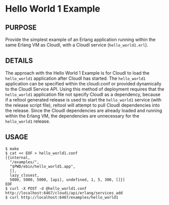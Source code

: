 # Hello World 1 Example

## PURPOSE

Provide the simplest example of an Erlang application running within the same
Erlang VM as CloudI, with a CloudI service (`hello_world1.erl`).

## DETAILS

The approach with the Hello World 1 Example is for CloudI to load the
`hello_world1` application after CloudI has started.  The `hello_world1`
application can be specified within the cloudi.conf or provided
dynamically to the CloudI Service API.  Using this method of deployment
requires that the `hello_world1` application file not specify
CloudI as a dependency, because if a reltool generated release is used
to start the `hello_world1` service (with the release script file), reltool
will attempt to pull CloudI dependencies into the release.  Since the CloudI
dependencies are already loaded and running within the Erlang VM,
the dependencies are unnecessary for the `hello_world1` release.

## USAGE

    $ make
    $ cat << EOF > hello_world1.conf
    [{internal,
      "/examples/",
      "$PWD/ebin/hello_world1.app",
      [],
      lazy_closest,
      5000, 5000, 5000, [api], undefined, 1, 5, 300, []}]
    EOF
    $ curl -X POST -d @hello_world1.conf http://localhost:6467/cloudi/api/erlang/services_add
    $ curl http://localhost:6467/examples/hello_world1

